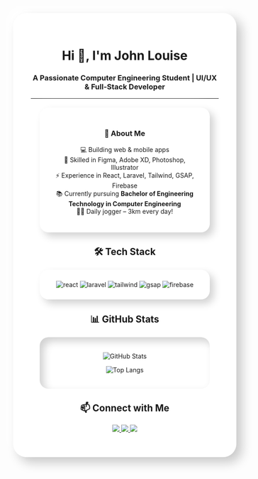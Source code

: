 <!-- Outer Neumorphic Card -->
<div align="center" style="background:#ffffff; border-radius:30px; box-shadow: 12px 12px 24px #c8c8c8, -12px -12px 24px #ffffff; padding:40px; max-width:900px; margin:auto;">

  <!-- Profile Header -->
  <h1 align="center">Hi 👋, I'm John Louise</h1>
  <h3 align="center">A Passionate Computer Engineering Student | UI/UX & Full-Stack Developer</h3>

  <hr/>

  <!-- About Me -->
  <div style="background:#ffffff; border-radius:20px; box-shadow:9px 9px 18px #d1d1d1, -9px -9px 18px #ffffff; padding:25px; margin:20px;">
  
  ### 🌟 About Me
  💻 Building web & mobile apps  
  🎨 Skilled in Figma, Adobe XD, Photoshop, Illustrator  
  ⚡ Experience in React, Laravel, Tailwind, GSAP, Firebase  
  📚 Currently pursuing **Bachelor of Engineering Technology in Computer Engineering**  
  🏃‍♂️ Daily jogger – 3km every day!  

  </div>

  <!-- Tech Stack -->
  <h2 align="center">🛠️ Tech Stack</h2>
  <div style="background:#ffffff; border-radius:20px; box-shadow:9px 9px 18px #d1d1d1, -9px -9px 18px #ffffff; padding:25px; margin:20px;">
    <img src="https://img.shields.io/badge/React-20232a?style=for-the-badge&logo=react&logoColor=61dafb" alt="react"/>
    <img src="https://img.shields.io/badge/Laravel-fb503b?style=for-the-badge&logo=laravel&logoColor=white" alt="laravel"/>
    <img src="https://img.shields.io/badge/TailwindCSS-38b2ac?style=for-the-badge&logo=tailwind-css&logoColor=white" alt="tailwind"/>
    <img src="https://img.shields.io/badge/GSAP-88ce02?style=for-the-badge&logo=greensock&logoColor=white" alt="gsap"/>
    <img src="https://img.shields.io/badge/Firebase-ffca28?style=for-the-badge&logo=firebase&logoColor=black" alt="firebase"/>
  </div>

  <!-- GitHub Stats -->
  <h2 align="center">📊 GitHub Stats</h2>
  <div style="background:#ffffff; border-radius:20px; box-shadow: inset 9px 9px 18px #d1d1d1, inset -9px -9px 18px #ffffff; padding:20px; margin:20px;">
    
  ![GitHub Stats](https://github-readme-stats.vercel.app/api?username=YOUR-USERNAME&show_icons=true&theme=graywhite&hide_border=true&bg_color=FFFFFF&icon_color=FF9900&title_color=FF9900)

  ![Top Langs](https://github-readme-stats.vercel.app/api/top-langs/?username=YOUR-USERNAME&layout=compact&theme=graywhite&hide_border=true&bg_color=FFFFFF&title_color=FF9900)

  </div>

  <!-- Contact -->
  <h2 align="center">📫 Connect with Me</h2>
  <p align="center">
    <a href="https://linkedin.com/in/yourprofile">
      <img src="https://img.shields.io/badge/LinkedIn-0077b5?style=for-the-badge&logo=linkedin&logoColor=white"/>
    </a>
    <a href="mailto:youremail@gmail.com">
      <img src="https://img.shields.io/badge/Gmail-d14836?style=for-the-badge&logo=gmail&logoColor=white"/>
    </a>
    <a href="https://github.com/YOUR-USERNAME">
      <img src="https://img.shields.io/badge/GitHub-333?style=for-the-badge&logo=github&logoColor=white"/>
    </a>
  </p>

</div>
